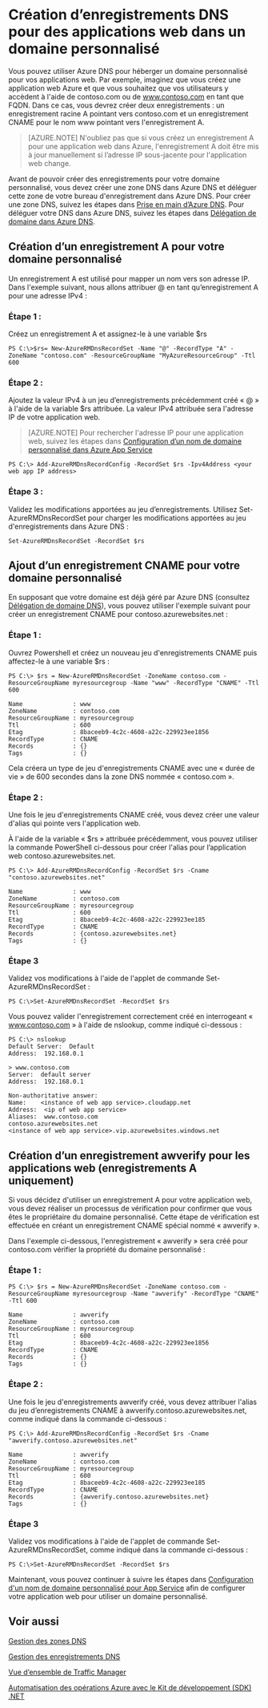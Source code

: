 <properties 
   pageTitle="Création d’enregistrements DNS personnalisés pour une application web | Microsoft Azure" 
   description="Création d’enregistrements DNS de domaine personnalisés pour une application web à l’aide d’Azure DNS. Vérification étape par étape de votre propriété de domaine à l'aide de CNAME ou de l’enregistrement A" 
   services="dns" 
   documentationCenter="na" 
   authors="joaoma" 
   manager="carmonm" 
   editor=""/>

<tags
   ms.service="dns"
   ms.devlang="na"
   ms.topic="article"
   ms.tgt_pltfrm="na"
   ms.workload="infrastructure-services" 
   ms.date="03/03/2016"
   ms.author="joaoma"/>

# Création d’enregistrements DNS pour des applications web dans un domaine personnalisé

Vous pouvez utiliser Azure DNS pour héberger un domaine personnalisé pour vos applications web. Par exemple, imaginez que vous créez une application web Azure et que vous souhaitez que vos utilisateurs y accèdent à l'aide de contoso.com ou de www.contoso.com en tant que FQDN. Dans ce cas, vous devrez créer deux enregistrements : un enregistrement racine A pointant vers contoso.com et un enregistrement CNAME pour le nom www pointant vers l'enregistrement A.

> [AZURE.NOTE] N'oubliez pas que si vous créez un enregistrement A pour une application web dans Azure, l'enregistrement A doit être mis à jour manuellement si l’adresse IP sous-jacente pour l'application web change.

Avant de pouvoir créer des enregistrements pour votre domaine personnalisé, vous devez créer une zone DNS dans Azure DNS et déléguer cette zone de votre bureau d'enregistrement dans Azure DNS. Pour créer une zone DNS, suivez les étapes dans [Prise en main d’Azure DNS](../dns-getstarted-create-dnszone/#Create-a-DNS-zone). Pour déléguer votre DNS dans Azure DNS, suivez les étapes dans [Délégation de domaine dans Azure DNS](../dns-domain-delegation).
 
## Création d’un enregistrement A pour votre domaine personnalisé

Un enregistrement A est utilisé pour mapper un nom vers son adresse IP. Dans l'exemple suivant, nous allons attribuer @ en tant qu’enregistrement A pour une adresse IPv4 :

### Étape 1 :
 
Créez un enregistrement A et assignez-le à une variable $rs
	
	PS C:\>$rs= New-AzureRMDnsRecordSet -Name "@" -RecordType "A" -ZoneName "contoso.com" -ResourceGroupName "MyAzureResourceGroup" -Ttl 600 

### Étape 2 :

Ajoutez la valeur IPv4 à un jeu d’enregistrements précédemment créé « @ » à l'aide de la variable $rs attribuée. La valeur IPv4 attribuée sera l'adresse IP de votre application web.

> [AZURE.NOTE] Pour rechercher l'adresse IP pour une application web, suivez les étapes dans [Configuration d’un nom de domaine personnalisé dans Azure App Service](../web-sites-custom-domain-name/#Find-the-virtual-IP-address)

	PS C:\> Add-AzureRMDnsRecordConfig -RecordSet $rs -Ipv4Address <your web app IP address>

### Étape 3 :

Validez les modifications apportées au jeu d’enregistrements. Utilisez Set-AzureRMDnsRecordSet pour charger les modifications apportées au jeu d'enregistrements dans Azure DNS :

	Set-AzureRMDnsRecordSet -RecordSet $rs

## Ajout d’un enregistrement CNAME pour votre domaine personnalisé

En supposant que votre domaine est déjà géré par Azure DNS (consultez [Délégation de domaine DNS](../dns-domain-delegation)), vous pouvez utiliser l'exemple suivant pour créer un enregistrement CNAME pour contoso.azurewebsites.net :

### Étape 1 :

Ouvrez Powershell et créez un nouveau jeu d'enregistrements CNAME puis affectez-le à une variable $rs :

	PS C:\> $rs = New-AzureRMDnsRecordSet -ZoneName contoso.com -ResourceGroupName myresourcegroup -Name "www" -RecordType "CNAME" -Ttl 600
 
	Name              : www
	ZoneName          : contoso.com
	ResourceGroupName : myresourcegroup
	Ttl               : 600
	Etag              : 8baceeb9-4c2c-4608-a22c-229923ee1856
	RecordType        : CNAME
	Records           : {}
	Tags              : {}

Cela créera un type de jeu d'enregistrements CNAME avec une « durée de vie » de 600 secondes dans la zone DNS nommée « contoso.com ».

### Étape 2 :

Une fois le jeu d'enregistrements CNAME créé, vous devez créer une valeur d'alias qui pointe vers l'application web.

À l'aide de la variable « $rs » attribuée précédemment, vous pouvez utiliser la commande PowerShell ci-dessous pour créer l'alias pour l’application web contoso.azurewebsites.net.

	PS C:\> Add-AzureRMDnsRecordConfig -RecordSet $rs -Cname "contoso.azurewebsites.net"
 
	Name              : www
	ZoneName          : contoso.com
	ResourceGroupName : myresourcegroup
	Ttl               : 600
	Etag              : 8baceeb9-4c2c-4608-a22c-229923ee185
	RecordType        : CNAME
	Records           : {contoso.azurewebsites.net}
	Tags              : {}

### Étape 3

Validez vos modifications à l'aide de l'applet de commande Set-AzureRMDnsRecordSet :

	PS C:\>Set-AzureRMDnsRecordSet -RecordSet $rs

Vous pouvez valider l'enregistrement correctement créé en interrogeant « www.contoso.com » à l'aide de nslookup, comme indiqué ci-dessous :

	PS C:\> nslookup
	Default Server:  Default
	Address:  192.168.0.1
 
	> www.contoso.com
	Server:  default server
	Address:  192.168.0.1
	 
	Non-authoritative answer:
	Name:    <instance of web app service>.cloudapp.net
	Address:  <ip of web app service>
	Aliases:  www.contoso.com
    contoso.azurewebsites.net
    <instance of web app service>.vip.azurewebsites.windows.net

## Création d’un enregistrement awverify pour les applications web (enregistrements A uniquement)

Si vous décidez d'utiliser un enregistrement A pour votre application web, vous devez réaliser un processus de vérification pour confirmer que vous êtes le propriétaire du domaine personnalisé. Cette étape de vérification est effectuée en créant un enregistrement CNAME spécial nommé « awverify ».

Dans l'exemple ci-dessous, l'enregistrement « awverify » sera créé pour contoso.com vérifier la propriété du domaine personnalisé :

### Étape 1 :

	PS C:\> $rs = New-AzureRMDnsRecordSet -ZoneName contoso.com -ResourceGroupName myresourcegroup -Name "awverify" -RecordType "CNAME" -Ttl 600
 
	Name              : awverify
	ZoneName          : contoso.com
	ResourceGroupName : myresourcegroup
	Ttl               : 600
	Etag              : 8baceeb9-4c2c-4608-a22c-229923ee1856
	RecordType        : CNAME
	Records           : {}
	Tags              : {}


### Étape 2 :

Une fois le jeu d'enregistrements awverify créé, vous devez attribuer l'alias du jeu d’enregistrements CNAME à awverify.contoso.azurewebsites.net, comme indiqué dans la commande ci-dessous :

	PS C:\> Add-AzureRMDnsRecordConfig -RecordSet $rs -Cname "awverify.contoso.azurewebsites.net"
 
	Name              : awverify
	ZoneName          : contoso.com
	ResourceGroupName : myresourcegroup
	Ttl               : 600
	Etag              : 8baceeb9-4c2c-4608-a22c-229923ee185
	RecordType        : CNAME
	Records           : {awverify.contoso.azurewebsites.net}
	Tags              : {}

### Étape 3

Validez vos modifications à l'aide de l'applet de commande Set-AzureRMDnsRecordSet, comme indiqué dans la commande ci-dessous :

	PS C:\>Set-AzureRMDnsRecordSet -RecordSet $rs

Maintenant, vous pouvez continuer à suivre les étapes dans [Configuration d'un nom de domaine personnalisé pour App Service](../web-sites-custom-domain-name) afin de configurer votre application web pour utiliser un domaine personnalisé.

## Voir aussi

[Gestion des zones DNS](../dns-operations-dnszones)

[Gestion des enregistrements DNS](../dns-operations-recordsets)

[Vue d’ensemble de Traffic Manager](../traffic-manager-overview)

[Automatisation des opérations Azure avec le Kit de développement (SDK) .NET](../dns-sdk)


 

<!------HONumber=AcomDC_0309_2016-->